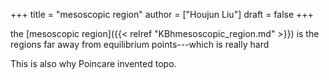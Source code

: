 +++
title = "mesoscopic region"
author = ["Houjun Liu"]
draft = false
+++

the [mesoscopic region]({{< relref "KBhmesoscopic_region.md" >}}) is the regions far away from equilibrium points---which is really hard

This is also why Poincare invented topo.
